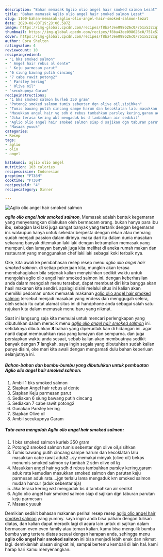 ```yaml
---
description: "Bahan memasak Aglio olio angel hair smoked salmon Lezat"
title: "Bahan memasak Aglio olio angel hair smoked salmon Lezat"
slug: 1100-bahan-memasak-aglio-olio-angel-hair-smoked-salmon-lezat
date: 2020-08-03T19:28:06.587Z
image: https://img-global.cpcdn.com/recipes/f8ba43ee098626c0/751x532cq70/aglio-olio-angel-hair-smoked-salmon-foto-resep-utama.jpg
thumbnail: https://img-global.cpcdn.com/recipes/f8ba43ee098626c0/751x532cq70/aglio-olio-angel-hair-smoked-salmon-foto-resep-utama.jpg
cover: https://img-global.cpcdn.com/recipes/f8ba43ee098626c0/751x532cq70/aglio-olio-angel-hair-smoked-salmon-foto-resep-utama.jpg
author: Cora Shelton
ratingvalue: 4
reviewcount: 10
recipeingredient:
- "1 bks smoked salmon"
- " Angel hair rebus al dente"
- " Keju parmesan parut"
- "6 siung bawang putih cincang"
- "7 cabe rawit potong2"
- " Parsley kering"
- " Olive oil"
- "secukupnya Garam"
recipeinstructions:
- "1 bks smoked salmon kurleb 350 gram"
- "Potong2 smoked salmon tumis sebentar dgn olive oil,sisihkan"
- "Tumis bawang putih cincang sampe harum dan kecoklatan lalu masukkan cabe rawit aduk2...sy memakai minyak (olive oil) bekas menumis smoked salmon sy tambah 2 sdm olive oil lg"
- "Masukkan angel hair yg sdh d rebus tambahkan parsley kering,garam aduk rata kemudian masukkan smoked salmon dan parutan keju parmesan aduk rata....jgn terlalu lama mengaduk krn smoked salmon mudah hancur (aduk sebentar aja)"
- "Jika terasa kering wkt mengaduk bs d tambahkan air sedikit"
- "Aglio olio angel hair smoked salmon siap d sajikan dgn taburan parutan keju parmesan"
- "Masaak yuuuk"
categories:
- Resep
tags:
- aglio
- olio
- angel

katakunci: aglio olio angel 
nutrition: 103 calories
recipecuisine: Indonesian
preptime: "PT38M"
cooktime: "PT30M"
recipeyield: "4"
recipecategory: Dinner

---
```



![Aglio olio angel hair smoked salmon](https://img-global.cpcdn.com/recipes/f8ba43ee098626c0/751x532cq70/aglio-olio-angel-hair-smoked-salmon-foto-resep-utama.jpg)

<b><i>aglio olio angel hair smoked salmon</i></b>, Memasak adalah bentuk kegemaran yang menyenangkan dilakukan oleh bermacam orang. bukan hanya para ibu ibu, sebagian laki laki juga sangat banyak yang tertarik dengan kegemaran ini. walaupun hanya untuk sekedar berpesta dengan rekan atau memang sudah menjadi passion dalam dirinya. maka dari itu dalam dunia masakan sekarang banyak ditemukan laki laki dengan ketrampilan memasak yang mumpuni, dan lumayan banyak juga kita melihat di aneka rumah makan dan restaurant yang menggunakan chef laki laki sebagai koki terbaik nya.

Oke, kita awali ke pembahasan resep resep menu <i>aglio olio angel hair smoked salmon</i>. di setiap pekerjaan kita, mungkin akan terasa membahagiakan bila sejenak kalian menyisihkan sedikit waktu untuk mengolah aglio olio angel hair smoked salmon ini. dengan keberhasilan anda dalam mengolah menu tersebut, dapat membuat diri kita bangga akan hasil makanan kita sendiri. apalagi disini melalui situs ini kalian akan memiliki pedoman untuk memasak makanan <u>aglio olio angel hair smoked salmon</u> tersebut menjadi masakan yang endess dan menggugah selera, oleh sebab itu catat alamat situs ini di handphone anda sebagai salah satu rujukan kita dalam memasak menu baru yang nikmat.




Saat ini langsung saja kita memulai untuk mencari perlengkapan yang dibutuhkan dalam meracik menu <u><i>aglio olio angel hair smoked salmon</i></u> ini. setidaknya dibutuhkan <b>8</b> bahan yang diperuntuk kan di hidangan ini. agar nanti dapat membuahkan rasa yang lumayan dan sempurna. dan juga persiapkan waktu anda sesaat, sebab kalian akan membuatnya sedikit banyak dengan <b>7</b> langkah. saya ingin segala yang dibutuhkan sudah kalian punya disini, oke mari kita awali dengan mengamati dulu bahan keperluan selanjutnya ini.

<!--inarticleads1-->

##### Bahan-bahan dan bumbu-bumbu yang dibutuhkan untuk pembuatan Aglio olio angel hair smoked salmon:

1. Ambil 1 bks smoked salmon
1. Siapkan  Angel hair rebus al dente
1. Siapkan  Keju parmesan parut
1. Sediakan 6 siung bawang putih cincang
1. Sediakan 7 cabe rawit potong2
1. Gunakan  Parsley kering
1. Siapkan  Olive oil
1. Ambil secukupnya Garam




<!--inarticleads2-->

##### Tata cara mengolah Aglio olio angel hair smoked salmon:

1. 1 bks smoked salmon kurleb 350 gram
1. Potong2 smoked salmon tumis sebentar dgn olive oil,sisihkan
1. Tumis bawang putih cincang sampe harum dan kecoklatan lalu masukkan cabe rawit aduk2...sy memakai minyak (olive oil) bekas menumis smoked salmon sy tambah 2 sdm olive oil lg
1. Masukkan angel hair yg sdh d rebus tambahkan parsley kering,garam aduk rata kemudian masukkan smoked salmon dan parutan keju parmesan aduk rata....jgn terlalu lama mengaduk krn smoked salmon mudah hancur (aduk sebentar aja)
1. Jika terasa kering wkt mengaduk bs d tambahkan air sedikit
1. Aglio olio angel hair smoked salmon siap d sajikan dgn taburan parutan keju parmesan
1. Masaak yuuuk




Demikian sedikit bahasan makanan perihal resep resep <u>aglio olio angel hair smoked salmon</u> yang yummy. saya ingin anda bisa paham dengan tulisan diatas, dan kalian dapat meracik lagi di acara lain untuk di sajikan dalam bermacam even even family atau teman kalian. kamu bisa mengulik bumbu bumbu yang tertera diatas sesuai dengan harapan anda, sehingga menu <b>aglio olio angel hair smoked salmon</b> ini bisa menjadi lebih enak dan nikmat lagi. demikianlah ulasan singkat ini, sampai bertemu kembali di lain hal. kami harap hari kamu menyenangkan.
